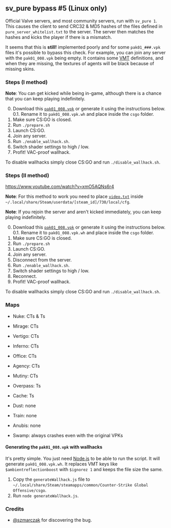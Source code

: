 ## sv\_pure bypass \#5 (Linux only)

Official Valve servers, and most community servers, run with `sv_pure 1`. This causes the client to send CRC32 & MD5 hashes of the files defined in `pure_server_whitelist.txt` to the server. The server then matches the hashes and kicks the player if there is a mismatch.

It seems that this is **still!** implemented poorly and for some `pak01_###.vpk` files it's possible to bypass this check. For example, you can join any server with the `pak01_008.vpk` being empty. It contains some [VMT](https://developer.valvesoftware.com/wiki/Material) definitions, and when they are missing, the textures of agents will be black because of missing skins.

### Steps (I method)

**Note**: You can get kicked while being in-game, although there is a chance that you can keep playing indefinitely.

0. Download this [`pak01_008.vpk`](https://fromsmash.com/uDOWYW8HOL-dt) or generate it using the instructions below.
0.1. Rename it to `pak01_008.vpk.wh` and place inside the `csgo` folder.
1. Make sure CS:GO is closed.
2. Run `./prepare.sh`
3. Launch CS:GO.
4. Join any server.
5. Run `./enable_wallhack.sh`.
6. Switch shader settings to high / low.
7. Profit! VAC-proof wallhack.

To disable wallhacks simply close CS:GO and run `./disable_wallhack.sh`.

### Steps (II method)

https://www.youtube.com/watch?v=xmO5AQNs6r4

**Note**: For this method to work you need to place [`video.txt`](video.txt) inside `~/.local/share/Steam/userdata/[steam_id]/730/local/cfg`.

**Note**: If you rejoin the server and aren't kicked immediately, you can keep playing indefinitely.

0. Download this [`pak01_008.vpk`](https://fromsmash.com/I_dUOH9a5I-dt) or generate it using the instructions below.
0.1. Rename it to `pak01_008.vpk.wh` and place inside the `csgo` folder.
1. Make sure CS:GO is closed.
2. Run `./prepare.sh`
3. Launch CS:GO.
4. Join any server.
5. Disconnect from the server.
6. Run `./enable_wallhack.sh`.
7. Switch shader settings to high / low.
8. Reconnect.
9. Profit! VAC-proof wallhack.

To disable wallhacks simply close CS:GO and run `./disable_wallhack.sh`.

### Maps

* Nuke: CTs & Ts

* Mirage: CTs
* Vertigo: CTs
* Inferno: CTs
* Office: CTs
* Agency: CTs
* Mutiny: CTs

* Overpass: Ts
* Cache: Ts

* Dust: none
* Train: none
* Anubis: none

* Swamp: always crashes even with the original VPKs

#### Generating the `pak01_008.vpk` with wallhacks

It's pretty simple. You just need [Node.js](https://nodejs.org/en/download/current/) to be able to run the script. It will generate `pak01_008.vpk.wh`. It replaces VMT keys like `$ambientreflectionboost` with `$ignorez 1` and keeps the file size the same.

1. Copy the `generateWallhack.js` file to `~/.local/share/Steam/steamapps/common/Counter-Strike Global Offensive/csgo`.
2. Run `node generateWallhack.js`.

### Credits

* [@szmarczak](https://github.com/szmarczak) for discovering the bug.
